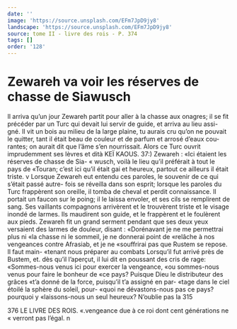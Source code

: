 ```yaml
---
date: ''
image: 'https://source.unsplash.com/EFm7JpD9jy8'
landscape: 'https://source.unsplash.com/EFm7JpD9jy8'
source: tome II - livre des rois - P. 374
tags: []
order: '128'
---
```


# Zewareh va voir les réserves de chasse de Siawusch

Il arriva qu’un jour Zewareh partit pour aller à la chasse aux onagres; il se fit précéder par un Turc
qui devait lui servir de guide, et arriva au lieu assi- gné. Il vit un bois au milieu de la large plaine, tu aurais cru qu’on ne pouvait le quitter, tant il était
beau de couleur et de parfum et arrosé d’eaux cou- rantes; on aurait dit que l’âme s’en nourrissait. Alors
ce Turc ouvrit imprudemment ses lèvres et dità
KEÏ KAOUS. 37:) Zewareh : «Ici étaient les réserves de chasse de Sia-
« wusch, voilà le lieu qu’il préférait à tout le pays de
«Touran; c’est ici qu’il était gai et heureux, partout
ce ailleurs il était triste. v Lorsque Zewareh eut entendu ces paroles, le souvenir de ce qui s’était passé autre-
fois se réveilla dans son esprit; lorsque les paroles du Turc frappèrent son oreille, il tomba de cheval et perdit connaissance. Il portait un faucon sur le poing; il le laissa envoler, et ses cils se remplirent de sang. Ses vaillants compagnons arrivèrent et le trouvèrent triste et le visage inondé de larmes. Ils maudirent son guide, et le frappèrent et le foulèrent aux pieds. Zewareh fit un grand serment pendant que ses deux yeux versaient des larmes de douleur, disant : «Dorénavant je ne me permettrai plus ni
«la chasse ni le sommeil, je ne donnerai point de «relâche à nos vengeances contre Afrasiab, et je ne «souffrirai pas que Rustem se repose. Il faut main-
«tenant nous préparer au combats
Lorsqu’il fut arrivé près de Bustem, et. dès qu’il
l’aperçut, il lui dit en poussant des cris de rage:
«Sommes-nous venus ici pour exercer la vengeance,
«ou sommes-nous venus pour faire le bonheur de
«ce pays? Puisque Dieu le distributeur des grâces «t’a donné de la force, puisqu’il t’a assigné en par-
«tage dans le ciel étoilé la sphère du soleil, pour- «quoi ne dévastons-nous pas ce pays? pourquoi y «laissons-nous un seul heureux? N’oublie pas la
315

376 LE LIVRE DES ROIS. «.vengeance due à ce roi dont cent générations ne
« verront pas l’égal. n
